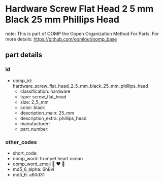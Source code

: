# Hardware Screw Flat Head 2 5 mm Black 25 mm Phillips Head  

note: This is part of OOMP the Oopen Organization Method For Parts. For more details: https://github.com/oomlout/oomp_base

##  part details





### id
* oomp_id: hardware_screw_flat_head_2_5_mm_black_25_mm_phillips_head
  * classification: hardware
  * type: screw_flat_head
  * size: 2_5_mm
  * color: black
  * description_main: 25_mm
  * description_extra: phillips_head
  * manufacturer: 
  * part_number: 

### other_codes
* short_code: 
* oomp_word: trumpet heart ocean
* oomp_word_emoji :trumpet: :heart: :ocean:
* md5_6_alpha: 6h8vl
* md5_6: a60d31